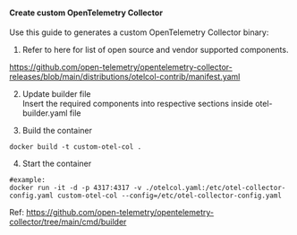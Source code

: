 
#### Create custom OpenTelemetry Collector 
Use this guide to generates a custom OpenTelemetry Collector binary:

1. Refer to here for list of open source and vendor supported components.

https://github.com/open-telemetry/opentelemetry-collector-releases/blob/main/distributions/otelcol-contrib/manifest.yaml

2. Update builder file<br/>
Insert the required components into respective sections inside otel-builder.yaml file

3. Build the container
```
docker build -t custom-otel-col . 
```

4. Start the container
```
#example:
docker run -it -d -p 4317:4317 -v ./otelcol.yaml:/etc/otel-collector-config.yaml custom-otel-col --config=/etc/otel-collector-config.yaml
```


Ref: https://github.com/open-telemetry/opentelemetry-collector/tree/main/cmd/builder